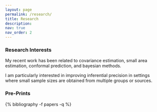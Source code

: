 ```yaml
---
layout: page
permalink: /research/
title: Research 
description:
nav: true
nav_order: 2
---
```


<h3>Research Interests</h3>

My recent work has been related to covariance estimation, small area estimation, conformal prediction, and bayesian methods.

I am particularly interested in improving inferential precision in settings where small sample sizes are obtained from multiple groups or sources. 

<h3>Pre-Prints</h3>

{% bibliography -f papers -q  %}


<!-- <h3> Presentations </h3>


- "Supporting Mentored Undergraduate Research in Statistics", contributed talk at ECOTS 2022 with Joan Combs-Durso, Yue Jiang, and Edric Tam -->